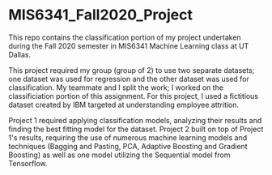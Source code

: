 # MIS6341_Fall2020_Project
This repo contains the classification portion of my project undertaken during the Fall 2020 semester in MIS6341 Machine Learning class at UT Dallas.

This project required my group (group of 2) to use two separate datasets; one dataset was used for regression and the other dataset was used for classification. My teammate and I split the work; I worked on the classificiation portion of this assignment. For this project, I used a fictitious dataset created by IBM targeted at understanding employee attrition. 

Project 1 required applying classification models, analyzing their results and finding the best fitting model for the dataset. 
Project 2 built on top of Project 1's results, requiring the use of numerous machine learning models and techniques (Bagging and Pasting, PCA, Adaptive Boosting and Gradient Boosting) as well as one model utilizing the Sequential model from Tensorflow.
